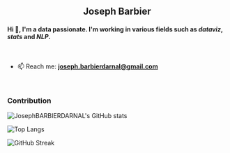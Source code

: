 <h2 align="center">Joseph Barbier</h1>
<h4 align="left">Hi 👋, I'm a data passionate. I'm working in various fields such as <b><i>dataviz</i></b>, <i>stats</i> and <i>NLP</i>.</h4>

<br>

- 📫 Reach me: **joseph.barbierdarnal@gmail.com** 

<br>
  
<h3>Contribution</h3>

![JosephBARBIERDARNAL's GitHub stats](https://github-readme-stats.vercel.app/api?username=JosephBARBIERDARNAL&show_icons=true&theme=dark)

![Top Langs](https://github-readme-stats.vercel.app/api/top-langs/?username=JosephBARBIERDARNAL&layout=compact&theme=dark)

![GitHub Streak](https://github-readme-streak-stats.herokuapp.com/?user=JosephBARBIERDARNAL&theme=dark)






 
